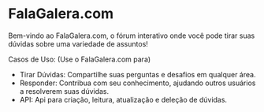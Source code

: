 # FalaGalera.com
Bem-vindo ao FalaGalera.com, o fórum interativo onde você pode tirar suas dúvidas sobre uma variedade de assuntos!

Casos de Uso: (Use o FalaGalera.com para)

- Tirar Dúvidas: Compartilhe suas perguntas e desafios em qualquer área.
- Responder: Contribua com seu conhecimento, ajudando outros usuários a resolverem suas dúvidas.
- API: Api para criação, leitura, atualização e deleção de dúvidas.
